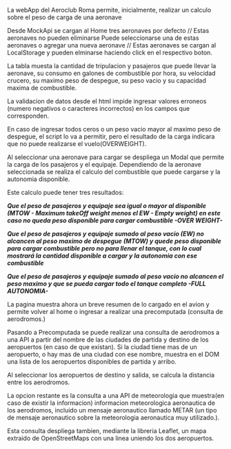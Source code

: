 La webApp del Aeroclub Roma permite, inicialmente, realizar un calculo sobre el peso de carga de una aeronave

Desde MockApi se cargan al Home tres aeronaves por defecto // Estas aeronaves no pueden eliminarse
Puede seleccionarse una de estas aeronaves o agregar una nueva aeronave // Estas aeronaves se cargan al LocalStorage y pueden elminarse haciendo click en el respectivo boton. 

La tabla muesta la cantidad de tripulacion y pasajeros que puede llevar la aeronave, su consumo en galones de combustible por hora, su velocidad crucero, su maximo peso de despegue, su peso vacio y su capacidad maxima de combustible.

La validacion de datos desde el html impide ingresar valores erroneos (numero negativos o caracteres incorrectos) en los campos
que corresponden. 

En caso de ingresar todos ceros o un peso vacio mayor al maximo peso de despegue, el script lo va a permitir, pero el resultado de la carga indicara que no puede realizarse el vuelo(OVERWEIGHT).

Al seleccionar una aeronave para cargar se despliega un Modal que permite la carga de los pasajeros y el equipaje.
Dependiendo de la aeronave seleccionada se realiza el calculo del combustible que puede cargarse y la autonomia disponible.

  Este calculo puede tener tres resultados: 
  
  ***Que el peso de pasajeros y equipaje sea igual o mayor al disponible (MTOW - Maximum takeOff weight menos el EW - Empty weight) en este caso no queda peso disponible para 
  cargar combustible -OVER WEIGHT-***
  
  ***Que el peso de pasajeros y equipaje sumado al peso vacio (EW) no alcancen al peso maximo de despegue (MTOW) y quede peso disponible para cargar combustible pero no para 
  llenar el tanque, con lo cual mostrará la cantidad disponible a cargar y la autonomia con ese combustible***
  
  ***Que el peso de pasajeros y equipaje sumado al peso vacio no alcancen el peso maximo y que se pueda cargar todo el tanque completo -FULL AUTONOMIA-***
  
La pagina muestra ahora un breve resumen de lo cargado en el avion y permite volver al home o ingresar a realizar una precomputada (consulta de aerodromos.)

Pasando a Precomputada se puede realizar una consulta de aerodromos a una API a partir del nombre de las ciudades de partida y destino de los aeropuertos (en caso de que existan). Si la ciudad tiene mas de un aeropuerto, o hay mas de una ciudad con ese nombre, muestra en el DOM una lista de los aeropuertos disponibles de partida y arribo.

Al seleccionar los aeropuertos de destino y salida, se calcula la distancia entre los aerodromos.

La opcion restante es la consulta a una API de meteorologia que muestra(en caso de existir la informacion) informacion meteorologica aeronautica de los aerodromos, incluido un mensaje aeronautico llamado METAR (un tipo de mensaje aeronautico sobre la meteorologia aeronautica muy utilizado.).

Esta consulta despliega tambien, mediante la libreria Leaflet, un mapa extraido de OpenStreetMaps con una linea uniendo los dos aeropuertos.
   
